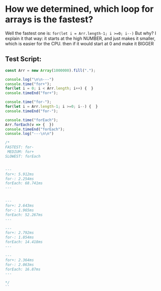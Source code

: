 # How we determined, which loop for arrays is the fastest?

Well the fastest one is: `for(let i = Arr.length-1; i >=0; i--)`
But why?
I explain it that way: it starts at the high NUMBER, and just makes it smaller, which is easier for the CPU.
then if it would start at 0 and make it BIGGER

## Test Script:
```js
const Arr = new Array(1000000).fill(".");

console.log("\n\n---")
console.time("for+");
for(let i = 0; i < Arr.length; i++) {  }
console.timeEnd("for+");

console.time("for-");
for(let i = Arr.length-1; i >=0; i--) {  }
console.timeEnd("for-");

console.time("forEach");
Arr.forEach(v => {  })
console.timeEnd("forEach");
console.log("---\n\n")

/*
FASTEST: for-
 MEDIUM: for+
SLOWEST: forEach


---
for+: 5.912ms
for-: 2.254ms
forEach: 68.741ms
---


---
for+: 2.643ms
for-: 1.965ms
forEach: 52.267ms
---

---
for+: 2.792ms
for-: 1.854ms
forEach: 14.418ms
---

---
for+: 2.364ms
for-: 2.063ms
forEach: 16.87ms
---

*/
`` 